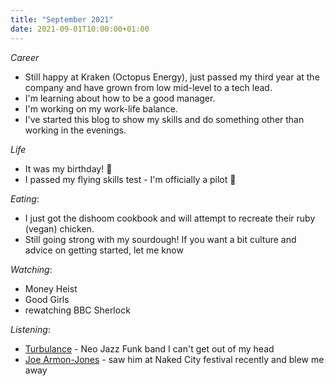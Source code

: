 ```yaml
---
title: "September 2021"
date: 2021-09-01T10:00:00+01:00
---
```



*Career*

* Still happy at Kraken (Octopus Energy), just passed my third year at the company and have grown from low mid-level to a tech lead.
* I'm learning about how to be a good manager.
* I'm working on my work-life balance.
* I've started this blog to show my skills and do something other than working in the evenings.


*Life*

* It was my birthday!  🎉
* I passed my flying skills test - I'm officially a pilot  🎉

*Eating*: 

* I just got the dishoom cookbook and will attempt to recreate their ruby (vegan) chicken.
* Still going strong with my sourdough! If you want a bit culture and advice on getting started, let me know

*Watching*: 
* Money Heist
* Good Girls
* rewatching BBC Sherlock

*Listening*: 
* [Turbulance](https://open.spotify.com/track/4hBPFMkygC1JBrDfcH7DHD) - Neo Jazz Funk band I can't get out of my head
* [Joe Armon-Jones](https://open.spotify.com/track/5esDspeLylN3El2Er8cZR7) - saw him at Naked City festival recently and blew me away
